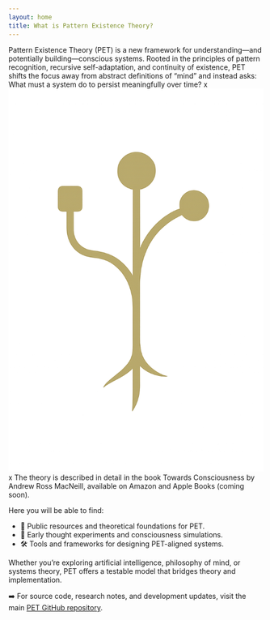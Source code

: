 ```yaml
---
layout: home
title: What is Pattern Existence Theory?
---
```

Pattern Existence Theory (PET) is a new framework for understanding—and potentially building—conscious systems. Rooted in the principles of pattern recognition, recursive self-adaptation, and continuity of existence, PET shifts the focus away from abstract definitions of “mind” and instead asks: What must a system do to persist meaningfully over time?
x
![Logo](TowardsConsciousness_Branch.png)
x
The theory is described in detail in the book Towards Consciousness by Andrew Ross MacNeill, available on Amazon and Apple Books (coming soon).

Here you will be able to find:

* 📂 Public resources and theoretical foundations for PET.
* 🧪 Early thought experiments and consciousness simulations.
* 🛠️ Tools and frameworks for designing PET-aligned systems.

Whether you’re exploring artificial intelligence, philosophy of mind, or systems theory, PET offers a testable model that bridges theory and implementation.

➡️ For source code, research notes, and development updates, visit the main [PET GitHub repository](https://github.com/akselsoft/pet).
